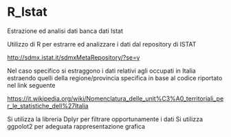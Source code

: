 # R_Istat
Estrazione ed analisi dati banca dati Istat

Utilizzo di R per estrarre ed analizzare i dati dal repository di ISTAT

http://sdmx.istat.it/sdmxMetaRepository/?se=y

Nel caso specifico si estraggono i dati relativi agli occupati in Italia estraendo quelli della regione/provincia specifica 
in base al codice riportato nel link seguente

https://it.wikipedia.org/wiki/Nomenclatura_delle_unit%C3%A0_territoriali_per_le_statistiche_dell%27Italia

Si utilizza la libreria Dplyr per filtrare opportunamente i dati
Si utilizza ggpolot2 per adeguata rappresentazione grafica




